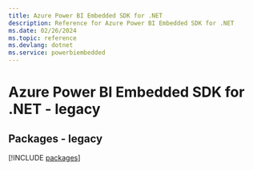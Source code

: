 ```yaml
---
title: Azure Power BI Embedded SDK for .NET
description: Reference for Azure Power BI Embedded SDK for .NET
ms.date: 02/26/2024
ms.topic: reference
ms.devlang: dotnet
ms.service: powerbiembedded
---
```

# Azure Power BI Embedded SDK for .NET - legacy
## Packages - legacy
[!INCLUDE [packages](power-bi-embedded-index.md)]